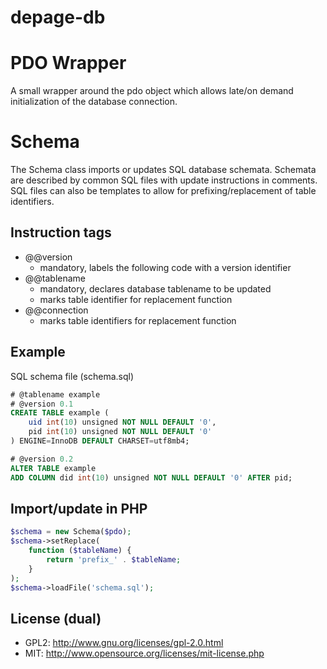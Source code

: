 depage-db
=========

PDO Wrapper
===========

A small wrapper around the pdo object which allows late/on demand initialization
of the database connection.

Schema
======

The Schema class imports or updates SQL database schemata. Schemata are
described by common SQL files with update instructions in comments. SQL files
can also be templates to allow for prefixing/replacement of table identifiers.

Instruction tags
----------------

- @@version
    - mandatory, labels the following code with a version identifier
- @@tablename
    - mandatory, declares database tablename to be updated
    - marks table identifier for replacement function
- @@connection
    - marks table identifiers for replacement function

Example
-------

SQL schema file (schema.sql)

```sql
# @tablename example
# @version 0.1
CREATE TABLE example (
    uid int(10) unsigned NOT NULL DEFAULT '0',
    pid int(10) unsigned NOT NULL DEFAULT '0'
) ENGINE=InnoDB DEFAULT CHARSET=utf8mb4;

# @version 0.2
ALTER TABLE example
ADD COLUMN did int(10) unsigned NOT NULL DEFAULT '0' AFTER pid;
```

Import/update in PHP
--------------------

```php
$schema = new Schema($pdo);
$schema->setReplace(
    function ($tableName) {
        return 'prefix_' . $tableName;
    }
);
$schema->loadFile('schema.sql');
```

License (dual)
--------------

- GPL2: <http://www.gnu.org/licenses/gpl-2.0.html>
- MIT: <http://www.opensource.org/licenses/mit-license.php>

